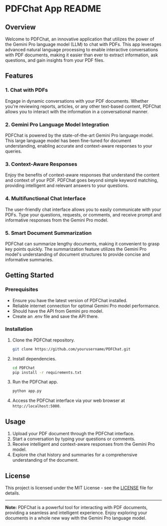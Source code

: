 # PDFChat App README

## Overview

Welcome to PDFChat, an innovative application that utilizes the power of the Gemini Pro language model (LLM) to chat with PDFs. This app leverages advanced natural language processing to enable interactive conversations with PDF documents, making it easier than ever to extract information, ask questions, and gain insights from your PDF files.

## Features

### 1. **Chat with PDFs**

Engage in dynamic conversations with your PDF documents. Whether you're reviewing reports, articles, or any other text-based content, PDFChat allows you to interact with the information in a conversational manner.

### 2. **Gemini Pro Language Model Integration**

PDFChat is powered by the state-of-the-art Gemini Pro language model. This large language model has been fine-tuned for document understanding, enabling accurate and context-aware responses to your queries.

### 3. **Context-Aware Responses**

Enjoy the benefits of context-aware responses that understand the content and context of your PDF. PDFChat goes beyond simple keyword matching, providing intelligent and relevant answers to your questions.

### 4. **Multifunctional Chat Interface**

The user-friendly chat interface allows you to easily communicate with your PDFs. Type your questions, requests, or comments, and receive prompt and informative responses from the Gemini Pro model.

### 5. **Smart Document Summarization**

PDFChat can summarize lengthy documents, making it convenient to grasp key points quickly. The summarization feature utilizes the Gemini Pro model's understanding of document structures to provide concise and informative summaries.

## Getting Started

### Prerequisites

- Ensure you have the latest version of PDFChat installed.
- Reliable internet connection for optimal Gemini Pro model performance.
- Should have the API from Gemini pro model.
- Create an .env file and save the API there.

### Installation

1. Clone the PDFChat repository.

    ```bash
    git clone https://github.com/yourusername/PDFChat.git
    ```

2. Install dependencies.

    ```bash
    cd PDFChat
    pip install -r requirements.txt
    ```

3. Run the PDFChat app.

    ```bash
    python app.py
    ```

4. Access the PDFChat interface via your web browser at `http://localhost:5000`.

## Usage

1. Upload your PDF document through the PDFChat interface.
2. Start a conversation by typing your questions or comments.
3. Receive intelligent and context-aware responses from the Gemini Pro model.
4. Explore the chat history and summaries for a comprehensive understanding of the document.


## License

This project is licensed under the MIT License - see the [LICENSE](LICENSE) file for details.

---

**Note:** PDFChat is a powerful tool for interacting with PDF documents, providing a seamless and intelligent experience. Enjoy exploring your documents in a whole new way with the Gemini Pro language model.
